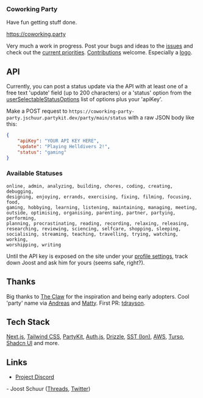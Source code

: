 ### Coworking Party

Have fun getting stuff done.

https://coworking.party

Very much a work in progress. Post your bugs and ideas to the [issues](https://github.com/jschuur/coworking.party/issues) and check out the [current priorities](https://github.com/users/jschuur/projects/7). [Contributions](https://github.com/jschuur/coworking.party/labels/good%20first%20issue) welcome. Especially a [logo](https://github.com/jschuur/coworking.party/issues/17).

## API

Currently, you can post a status update via the API with at least one of a free text 'update' field (up to 200 characters) or a 'status' option from the [userSelectableStatusOptions](./src/statusConfig.ts) list of options plus your 'apiKey'.

Make a POST request to `https://coworking-party-party.jschuur.partykit.dev/party/main/status` with a raw JSON body like this:

```JSON
{
    "apiKey": "YOUR API KEY HERE",
    "update": "Playing Helldivers 2!",
    "status": "gaming"
}
```
### Available Statuses

```
online, admin, analyzing, building, chores, coding, creating, debugging,
designing, enjoying, errands, exercising, fixing, filming, focusing, food,
gaming, hobbying, learning, listening, maintaining, managing, meeting,
outside, optimising, organising, parenting, partner, partying, performing,
planning, procrastinating, reading, recording, relaxing, releasing,
researching, reviewing, sciencing, selfcare, shopping, sleeping,
socialising, streaming, teaching, travelling, trying, watching, working,
worshipping, writing

```


Until the API key is exposed on the site under your [profile settings](https://github.com/jschuur/coworking.party/issues/6), track down Joost and ask him for yours (seems safe, right?).

## Thanks

Big thanks to [The Claw](https://theclaw.team/) for the inspiration and being early adopters. Cool 'party' name via [Andreas](https://www.twitch.tv/andreassasdev) and [Matty](https://mattytwo.shoes/). First PR: [tdrayson](https://taylordrayson.com/).

## Tech Stack

[Next.js](https://nextjs.org), [Tailwind CSS](https://tailwindcss.com), [PartyKit](https://www.partykit.io), [Auth.js](https://authjs.dev), [Drizzle](https://orm.drizzle.team), [SST (Ion)](https://sst.dev), [AWS](https://aws.amazon.com), [Turso](https://turso.tech), [Shadcn UI](https://ui.shadcn.com) and more.

## Links

- [Project Discord](https://discord.gg/g9DtFax7Df)

\- Joost Schuur ([Threads](https://threads.net/@joostschuur), [Twitter](https://twitter.com/joostschuur))
